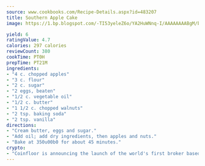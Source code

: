 ```yaml
---
source: www.cookbooks.com/Recipe-Details.aspx?id=483207
title: Southern Apple Cake
image: https://1.bp.blogspot.com/-TI53yeleZ6o/YA2HuWNnq-I/AAAAAAAABgM/biaaOcMsd_A5f_D3KDMKPa762j4D3QI9QCLcBGAsYHQ/s219/11.png

yield: 6
ratingValue: 4.7
calories: 297 calories
reviewCount: 380
cookTime: PT0H
prepTime: PT21M
ingredients:
- "4 c. chopped apples"
- "3 c. flour"
- "2 c. sugar"
- "2 eggs, beaten"
- "1/2 c. vegetable oil"
- "1/2 c. butter"
- "1 1/2 c. chopped walnuts"
- "2 tsp. baking soda"
- "2 tsp. vanilla"
directions:
- "Cream butter, eggs and sugar."
- "Add oil; add dry ingredients, then apples and nuts."
- "Bake at 350u00b0 for about 45 minutes."
crypto:
- "Coinfloor is announcing the launch of the world's first broker based bitcoin marketplace."
---
```


